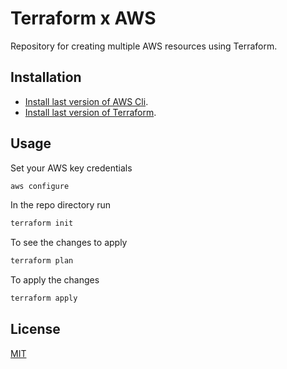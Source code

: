 # Terraform x AWS

Repository for creating multiple AWS resources using Terraform.

## Installation

* [Install last version of AWS Cli](https://docs.aws.amazon.com/cli/latest/userguide/getting-started-install.html). 
* [Install last version of Terraform](https://developer.hashicorp.com/terraform/tutorials/aws-get-started/install-cli).

## Usage

Set your AWS key credentials
```bash
aws configure
```
In the repo directory run
```bash
terraform init
```

To see the changes to apply
```bash
terraform plan
```
To apply the changes
```bash
terraform apply
```

## License

[MIT](https://choosealicense.com/licenses/mit/)